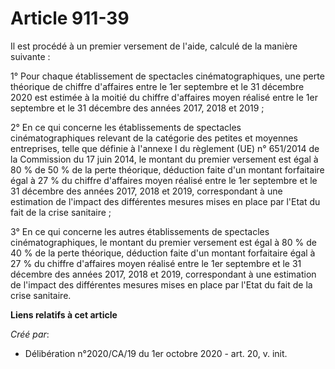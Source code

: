 # Article 911-39

Il est procédé à un premier versement de l'aide, calculé de la manière suivante :

1° Pour chaque établissement de spectacles cinématographiques, une perte théorique de chiffre d'affaires entre le 1er
septembre et le 31 décembre 2020 est estimée à la moitié du chiffre d'affaires moyen réalisé entre le 1er septembre et le 31
décembre des années 2017, 2018 et 2019 ;

2° En ce qui concerne les établissements de spectacles cinématographiques relevant de la catégorie des petites et moyennes
entreprises, telle que définie à l'annexe I du règlement (UE) n° 651/2014 de la Commission du 17 juin 2014, le montant du
premier versement est égal à 80 % de 50 % de la perte théorique, déduction faite d'un montant forfaitaire égal à 27 % du
chiffre d'affaires moyen réalisé entre le 1er septembre et le 31 décembre des années 2017, 2018 et 2019, correspondant à une
estimation de l'impact des différentes mesures mises en place par l'Etat du fait de la crise sanitaire ;

3° En ce qui concerne les autres établissements de spectacles cinématographiques, le montant du premier versement est égal à
80 % de 40 % de la perte théorique, déduction faite d'un montant forfaitaire égal à 27 % du chiffre d'affaires moyen réalisé
entre le 1er septembre et le 31 décembre des années 2017, 2018 et 2019, correspondant à une estimation de l'impact des
différentes mesures mises en place par l'Etat du fait de la crise sanitaire.

**Liens relatifs à cet article**

_Créé par_:

  - Délibération n°2020/CA/19 du 1er octobre 2020 - art. 20, v. init.

